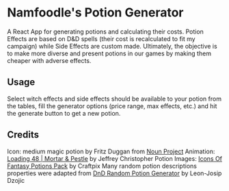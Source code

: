 # Namfoodle's Potion Generator

A React App for generating potions and calculating their costs.
Potion Effects are based on D&D spells (their cost is recalculated to fit my campaign) while Side Effects are custom made.
Ultimately, the objective is to make more diverse and present potions in our games by making them cheaper with adverse effects.

## Usage

Select witch effects and side effects should be available to your potion from the tables, fill the generator options (price range, max effects, etc.) and hit the generate button to get a new potion.

## Credits

Icon: medium magic potion by Fritz Duggan from [Noun Project](https://thenounproject.com/browse/icons/term/medium-magic-potion/)</a>
Animation: [Loading 48 | Mortar & Pestle](https://lottiefiles.com/34244-loading-48-mortar-pestle) by Jeffrey Christopher
Potion Images: [Icons Of Fantasy Potions Pack](https://craftpix.net/freebies/free-game-icons-of-fantasy-potions-pack-1/) by Craftpix
Many random potion descriptions properties were adapted from [DnD Random Potion Generator](https://github.com/Leon-Josip-Dzojic/DnD-Random-Potion-Generator) by Leon-Josip Dzojic